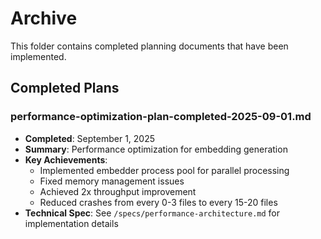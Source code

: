 # Archive

This folder contains completed planning documents that have been implemented.

## Completed Plans

### performance-optimization-plan-completed-2025-09-01.md
- **Completed**: September 1, 2025
- **Summary**: Performance optimization for embedding generation
- **Key Achievements**:
  - Implemented embedder process pool for parallel processing
  - Fixed memory management issues
  - Achieved 2x throughput improvement
  - Reduced crashes from every 0-3 files to every 15-20 files
- **Technical Spec**: See `/specs/performance-architecture.md` for implementation details